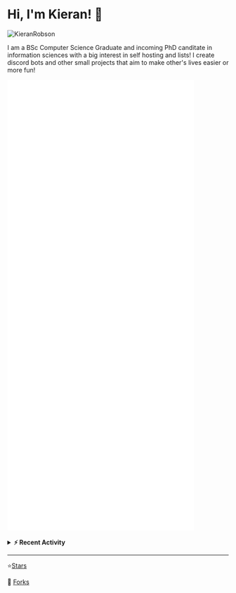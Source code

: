 
# Hi, I'm Kieran! 👋  

<p>
    <img src="https://komarev.com/ghpvc/?username=KieranRobson" alt="KieranRobson"/>       
</p>

I am a BSc Computer Science Graduate and incoming PhD canditate in information sciences with a big interest in self hosting and lists! I create discord bots and other small projects that aim to make other's lives easier or more fun!


<!-- Stats -->
![Metrics](assets/metrics.plugin.activity.svg) 

<!-- Recenet Activity -->
<details>
<summary><b>⚡ Recent Activity</b></summary>

<!--START_SECTION:activity-->
1. 🗣 Commented on [#68](https://github.com/KalleHallden/exer_log/issues/68) in [KalleHallden/exer_log](https://github.com/KalleHallden/exer_log)
2. 💪 Opened PR [#205](https://github.com/techno-tim/littlelink-server/pull/205) in [techno-tim/littlelink-server](https://github.com/techno-tim/littlelink-server)
3. 💪 Opened PR [#4](https://github.com/sethcottle/littlelink-extended/pull/4) in [sethcottle/littlelink-extended](https://github.com/sethcottle/littlelink-extended)
4. 💪 Opened PR [#3](https://github.com/sethcottle/littlelink-extended/pull/3) in [sethcottle/littlelink-extended](https://github.com/sethcottle/littlelink-extended)
5. 💪 Opened PR [#2](https://github.com/sethcottle/littlelink-extended/pull/2) in [sethcottle/littlelink-extended](https://github.com/sethcottle/littlelink-extended)
6. 💪 Opened PR [#204](https://github.com/techno-tim/littlelink-server/pull/204) in [techno-tim/littlelink-server](https://github.com/techno-tim/littlelink-server)
7. 💪 Opened PR [#203](https://github.com/techno-tim/littlelink-server/pull/203) in [techno-tim/littlelink-server](https://github.com/techno-tim/littlelink-server)
8. 💪 Opened PR [#3243](https://github.com/awesome-selfhosted/awesome-selfhosted/pull/3243) in [awesome-selfhosted/awesome-selfhosted](https://github.com/awesome-selfhosted/awesome-selfhosted)
9. 🗣 Commented on [#2094](https://github.com/awesome-selfhosted/awesome-selfhosted/issues/2094) in [awesome-selfhosted/awesome-selfhosted](https://github.com/awesome-selfhosted/awesome-selfhosted)
10. 💪 Opened PR [#3241](https://github.com/awesome-selfhosted/awesome-selfhosted/pull/3241) in [awesome-selfhosted/awesome-selfhosted](https://github.com/awesome-selfhosted/awesome-selfhosted)
<!--END_SECTION:activity-->

More Activity [Here](pages/RECENT-ACTIVITY.md)
</details>
</p>


-----
⭐[Stars](pages/STARRED-REPOS.md)

🍴 [Forks](https://github.com/forks-by-kieran)
